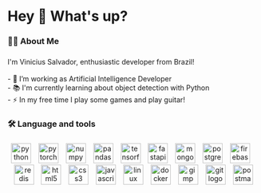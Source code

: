 <h1 align="left">Hey 👋 What's up?</h1>

###

<h3 align="left">👩‍💻  About Me</h3>

###

<p align="left">I'm Vinicius Salvador, enthusiastic developer from Brazil!<br><br>- 🔭 I’m working as Artificial Intelligence Developer<br>- 📚 I'm currently learning about object detection with Python<br>- ⚡ In my free time I play some games and play guitar!</p>

###

<h3 align="left">🛠 Language and tools</h3>

###

<div align="center">
  <img src="https://cdn.jsdelivr.net/gh/devicons/devicon/icons/python/python-original.svg" height="40" alt="python logo"  />
  <img width="7" />
  <img src="https://cdn.simpleicons.org/pytorch/EE4C2C" height="40" alt="pytorch logo"  />
  <img width="7" />
  <img src="https://cdn.jsdelivr.net/gh/devicons/devicon/icons/numpy/numpy-original.svg" height="40" alt="numpy logo"  />
  <img width="7" />
  <img src="https://cdn.jsdelivr.net/gh/devicons/devicon/icons/pandas/pandas-original.svg" height="40" alt="pandas logo"  />
  <img width="7" />
  <img src="https://cdn.simpleicons.org/tensorflow/FF6F00" height="40" alt="tensorflow logo"  />
  <img width="7" />
  <img src="https://cdn.simpleicons.org/fastapi/009688" height="40" alt="fastapi logo"  />
  <img width="7" />
  <img src="https://cdn.simpleicons.org/mongodb/47A248" height="40" alt="mongodb logo"  />
  <img width="7" />
  <img src="https://cdn.jsdelivr.net/gh/devicons/devicon/icons/postgresql/postgresql-original.svg" height="40" alt="postgresql logo"  />
  <img width="7" />
  <img src="https://cdn.jsdelivr.net/gh/devicons/devicon/icons/firebase/firebase-plain.svg" height="40" alt="firebase logo"  />
  <img width="7" />
  <img src="https://cdn.jsdelivr.net/gh/devicons/devicon/icons/redis/redis-original.svg" height="40" alt="redis logo"  />
  <img width="7" />
  <img src="https://cdn.jsdelivr.net/gh/devicons/devicon/icons/html5/html5-original.svg" height="40" alt="html5 logo"  />
  <img width="7" />
  <img src="https://cdn.jsdelivr.net/gh/devicons/devicon/icons/css3/css3-original.svg" height="40" alt="css3 logo"  />
  <img width="7" />
  <img src="https://cdn.jsdelivr.net/gh/devicons/devicon/icons/javascript/javascript-original.svg" height="40" alt="javascript logo"  />
  <img width="7" />
  <img src="https://cdn.jsdelivr.net/gh/devicons/devicon/icons/linux/linux-original.svg" height="40" alt="linux logo"  />
  <img width="7" />
  <img src="https://cdn.simpleicons.org/docker/2496ED" height="40" alt="docker logo"  />
  <img width="7" />
  <img src="https://cdn.simpleicons.org/gimp/5C5543" height="40" alt="gimp logo"  />
  <img width="7" />
  <img src="https://cdn.simpleicons.org/git/F05032" height="40" alt="git logo"  />
  <img width="7" />
  <img src="https://cdn.simpleicons.org/postman/FF6C37" height="40" alt="postman logo"  />
</div>
